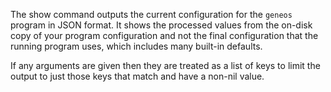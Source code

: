 The show command outputs the current configuration for the `geneos`
program in JSON format. It shows the processed values from the on-disk
copy of your program configuration and not the final configuration that
the running program uses, which includes many built-in defaults.

If any arguments are given then they are treated as a list of keys to
limit the output to just those keys that match and have a non-nil value.

